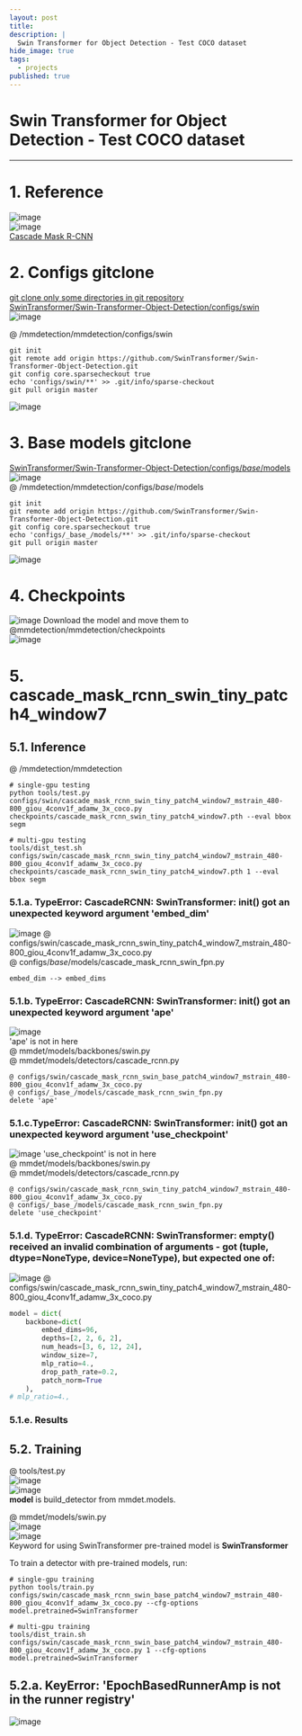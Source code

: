 ```yaml
---
layout: post
title: 
description: |
  Swin Transformer for Object Detection - Test COCO dataset
hide_image: true
tags:
  - projects
published: true
---
```


# Swin Transformer for Object Detection - Test COCO dataset
* * *


# 1. Reference
![image](https://user-images.githubusercontent.com/69246778/190968434-c13f7418-1785-4798-9c8a-4cb1f452244b.png)   
![image](https://user-images.githubusercontent.com/69246778/190968519-77c89add-13d1-43f1-b65f-58015b8e3161.png)   
[Cascade Mask R-CNN](https://github.com/SwinTransformer/Swin-Transformer-Object-Detection#mask-r-cnn)

# 2. Configs gitclone
[git clone only some directories in git repository](https://infiduk.github.io/2022/02/09/git.html)      
[SwinTransformer/Swin-Transformer-Object-Detection/configs/swin](https://github.com/SwinTransformer/Swin-Transformer-Object-Detection/tree/master/configs/swin)      
![image](https://user-images.githubusercontent.com/69246778/190962477-2dec06ad-3b27-4c84-b690-27ca1118b109.png)   

@ /mmdetection/mmdetection/configs/swin   
```
git init
git remote add origin https://github.com/SwinTransformer/Swin-Transformer-Object-Detection.git
git config core.sparsecheckout true
echo 'configs/swin/**' >> .git/info/sparse-checkout
git pull origin master
```   
![image](https://user-images.githubusercontent.com/69246778/190964172-e232732e-44d3-4593-8748-917697d38888.png)   
   
# 3. Base models gitclone
[SwinTransformer/Swin-Transformer-Object-Detection/configs/_base_/models](https://github.com/SwinTransformer/Swin-Transformer-Object-Detection/tree/master/configs/_base_/models)   
![image](https://user-images.githubusercontent.com/69246778/190964904-f711c036-c94b-4407-9a7e-78f6262e2cc0.png)   
@ /mmdetection/mmdetection/configs/_base_/models   
```
git init
git remote add origin https://github.com/SwinTransformer/Swin-Transformer-Object-Detection.git
git config core.sparsecheckout true
echo 'configs/_base_/models/**' >> .git/info/sparse-checkout
git pull origin master
```
![image](https://user-images.githubusercontent.com/69246778/190965274-935cdfe9-5afa-44a1-85ee-5247b4ce9848.png)

# 4. Checkpoints 
![image](https://user-images.githubusercontent.com/69246778/190969580-217e9dc5-e0a9-46c0-a4d0-cf95d7aaf153.png)
Download the model and move them to @mmdetection/mmdetection/checkpoints   
![image](https://user-images.githubusercontent.com/69246778/191157829-8b7181fd-0e6e-4bb9-817c-f57abf65377d.png)


# 5. cascade_mask_rcnn_swin_tiny_patch4_window7
## 5.1. Inference
@ /mmdetection/mmdetection   
```
# single-gpu testing
python tools/test.py configs/swin/cascade_mask_rcnn_swin_tiny_patch4_window7_mstrain_480-800_giou_4conv1f_adamw_3x_coco.py checkpoints/cascade_mask_rcnn_swin_tiny_patch4_window7.pth --eval bbox segm

# multi-gpu testing
tools/dist_test.sh configs/swin/cascade_mask_rcnn_swin_tiny_patch4_window7_mstrain_480-800_giou_4conv1f_adamw_3x_coco.py checkpoints/cascade_mask_rcnn_swin_tiny_patch4_window7.pth 1 --eval bbox segm
```
   
### 5.1.a. TypeError: CascadeRCNN: SwinTransformer: __init__() got an unexpected keyword argument 'embed_dim'
![image](https://user-images.githubusercontent.com/69246778/191161714-2cfe490e-3ec2-47ac-a847-3c9e044ec118.png)
@ configs/swin/cascade_mask_rcnn_swin_tiny_patch4_window7_mstrain_480-800_giou_4conv1f_adamw_3x_coco.py   
@ configs/_base_/models/cascade_mask_rcnn_swin_fpn.py   
```
embed_dim --> embed_dims
```

### 5.1.b. TypeError: CascadeRCNN: SwinTransformer: __init__() got an unexpected keyword argument 'ape'
![image](https://user-images.githubusercontent.com/69246778/191162135-05fc0b1b-f96a-44e3-998c-a5b8128f530d.png)   
'ape' is not in here   
@ mmdet/models/backbones/swin.py   
@ mmdet/models/detectors/cascade_rcnn.py   
   
```
@ configs/swin/cascade_mask_rcnn_swin_base_patch4_window7_mstrain_480-800_giou_4conv1f_adamw_3x_coco.py   
@ configs/_base_/models/cascade_mask_rcnn_swin_fpn.py   
delete 'ape'
```

### 5.1.c.TypeError: CascadeRCNN: SwinTransformer: __init__() got an unexpected keyword argument 'use_checkpoint'
![image](https://user-images.githubusercontent.com/69246778/191163054-1fc0a55d-6fd6-4433-b675-d8735c262b46.png)
'use_checkpoint' is not in here   
@ mmdet/models/backbones/swin.py   
@ mmdet/models/detectors/cascade_rcnn.py   
   
```
@ configs/swin/cascade_mask_rcnn_swin_tiny_patch4_window7_mstrain_480-800_giou_4conv1f_adamw_3x_coco.py   
@ configs/_base_/models/cascade_mask_rcnn_swin_fpn.py   
delete 'use_checkpoint'
```


### 5.1.d. TypeError: CascadeRCNN: SwinTransformer: empty() received an invalid combination of arguments - got (tuple, dtype=NoneType, device=NoneType), but expected one of:
![image](https://user-images.githubusercontent.com/69246778/191163510-a85ce7f2-0e6b-48a1-833a-7f68e3909399.png)
@ configs/swin/cascade_mask_rcnn_swin_tiny_patch4_window7_mstrain_480-800_giou_4conv1f_adamw_3x_coco.py
```py
model = dict(
    backbone=dict(
        embed_dims=96,
        depths=[2, 2, 6, 2],
        num_heads=[3, 6, 12, 24],
        window_size=7,
        mlp_ratio=4.,
        drop_path_rate=0.2,
        patch_norm=True
    ),
# mlp_ratio=4.,
```

### 5.1.e. Results

## 5.2. Training
@ tools/test.py   
![image](https://user-images.githubusercontent.com/69246778/191160822-9de9d600-02b1-4648-9af2-56f6ebb567ff.png)   
![image](https://user-images.githubusercontent.com/69246778/191160944-2efedc2d-0e8f-40dc-ad51-90eddac192bf.png)   
**model** is build_detector from mmdet.models.   
   
@ mmdet/models/swin.py   
![image](https://user-images.githubusercontent.com/69246778/191159983-5028ed8e-2269-405b-8490-bb0d060cb771.png)   
![image](https://user-images.githubusercontent.com/69246778/191160684-370c8ba6-5dcc-4deb-b7f0-8eda1c0fb2b2.png)   
Keyword for using SwinTransformer pre-trained model is **SwinTransformer**     
   
To train a detector with pre-trained models, run:   
```
# single-gpu training
python tools/train.py configs/swin/cascade_mask_rcnn_swin_base_patch4_window7_mstrain_480-800_giou_4conv1f_adamw_3x_coco.py --cfg-options model.pretrained=SwinTransformer

# multi-gpu training
tools/dist_train.sh configs/swin/cascade_mask_rcnn_swin_base_patch4_window7_mstrain_480-800_giou_4conv1f_adamw_3x_coco.py 1 --cfg-options model.pretrained=SwinTransformer
```

## 5.2.a. KeyError: 'EpochBasedRunnerAmp is not in the runner registry'
![image](https://user-images.githubusercontent.com/69246778/191181531-16518f33-72f3-4351-8a57-71ba3e0fc539.png)
```

```
